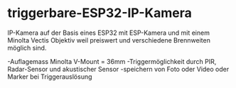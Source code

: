 # triggerbare-ESP32-IP-Kamera

IP-Kamera auf der Basis eines ESP32 mit ESP-Kamera und mit einem Minolta Vectis Objektiv weil preiswert und verschiedene Brennweiten möglich sind.

-Auflagemass Minolta V-Mount = 36mm
-Triggermöglichkeit durch PIR, Radar-Sensor und akustischer Sensor
-speichern von Foto oder Video oder Marker bei Triggerauslösung
